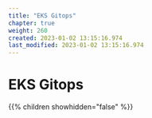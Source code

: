 ```yaml
---
title: "EKS Gitops"
chapter: true
weight: 260
created: 2023-01-02 13:15:16.974
last_modified: 2023-01-02 13:15:16.974
---
```


# EKS Gitops

{{% children showhidden="false" %}}

